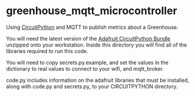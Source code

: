 # greenhouse_mqtt_microcontroller
Using [CircuitPython](https://circuitpython.org) and MQTT to publish metrics about a Greenhouse.

You will need the latest version of the [Adafruit CircuitPython Bundle](https://circuitpython.org/libraries) unzipped onto your
workstation. Inside this directory you will find all of the
libraries required to run this code.

You will need to copy secrets.py.example, and set the values in the
dictionary to real values to connect to your wifi, and mqtt_broker.

code.py includes information on the adafruit libraries that must be installed, along with code.py and secrets.py, to your CIRCUITPYTHON
directory.